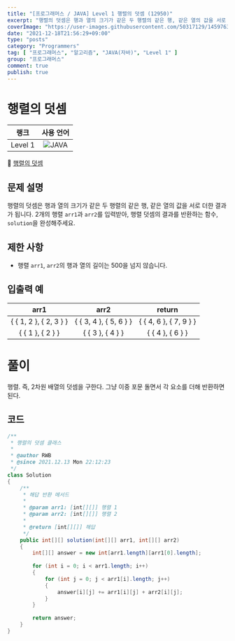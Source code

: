 ```yaml
---
title: "[프로그래머스 / JAVA] Level 1 행렬의 덧셈 (12950)"
excerpt: "행렬의 덧셈은 행과 열의 크기가 같은 두 행렬의 같은 행, 같은 열의 값을 서로 더한 결과가 됩니다. 2개의 행렬 arr1과 arr2를 입력받아, 행렬 덧셈의 결과를 반환하는 함수, solution을 완성해주세요."
coverImage: "https://user-images.githubusercontent.com/50317129/145976356-6b5d1430-31c0-4c34-829e-6be8f747ab19.png"
date: "2021-12-18T21:56:29+09:00"
type: "posts"
category: "Programmers"
tag: [ "프로그래머스", "알고리즘", "JAVA(자바)", "Level 1" ]
group: "프로그래머스"
comment: true
publish: true
---
```


# 행렬의 덧셈

|  랭크   |                                                      사용 언어                                                      |
| :-----: | :-----------------------------------------------------------------------------------------------------------------: |
| Level 1 | ![JAVA](https://shields.io/badge/java-JDK%2011-lightgray?logo=java&style=plastic&logoColor=white&labelColor=orange) |

🔗 [행렬의 덧셈](https://programmers.co.kr/learn/courses/30/lessons/12950)





## 문제 설명

행렬의 덧셈은 행과 열의 크기가 같은 두 행렬의 같은 행, 같은 열의 값을 서로 더한 결과가 됩니다. 2개의 행렬 `arr1`과 `arr2`를 입력받아, 행렬 덧셈의 결과를 반환하는 함수, `solution`을 완성해주세요.





## 제한 사항

* 행렬 `arr1`, `arr2`의 행과 열의 길이는 500을 넘지 않습니다.





## 입출력 예

|          arr1          |          arr2          |         return         |
| :--------------------: | :--------------------: | :--------------------: |
| { { 1, 2 }, { 2, 3 } } | { { 3, 4 }, { 5, 6 } } | { { 4, 6 }, { 7, 9 } } |
|    { { 1 }, { 2 } }    |    { { 3 }, { 4 } }    |    { { 4 }, { 6 } }    |










# 풀이

행렬. 즉, 2차원 배열의 덧셈을 구한다. 그냥 이중 포문 돌면서 각 요소를 더해 반환하면 된다.





## 코드

``` java
/**
 * 행렬의 덧셈 클래스
 *
 * @author RWB
 * @since 2021.12.13 Mon 22:12:23
 */
class Solution
{
	/**
	 * 해답 반환 메서드
	 *
	 * @param arr1: [int[][]] 행렬 1
	 * @param arr2: [int[][]] 행렬 2
	 *
	 * @return [int[][]] 해답
	 */
	public int[][] solution(int[][] arr1, int[][] arr2)
	{
		int[][] answer = new int[arr1.length][arr1[0].length];
		
		for (int i = 0; i < arr1.length; i++)
		{
			for (int j = 0; j < arr1[i].length; j++)
			{
				answer[i][j] += arr1[i][j] + arr2[i][j];
			}
		}
		
		return answer;
	}
}
```
